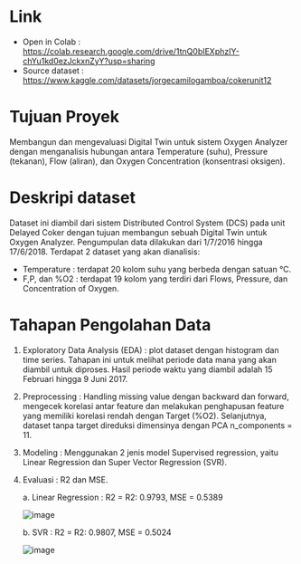 # Link 
   * Open in Colab : https://colab.research.google.com/drive/1tnQ0bIEXphzIY-chYu1kd0ezJckxnZyY?usp=sharing
   * Source dataset : https://www.kaggle.com/datasets/jorgecamilogamboa/cokerunit12


# **Tujuan Proyek**  
Membangun dan mengevaluasi Digital Twin untuk sistem Oxygen Analyzer dengan menganalisis hubungan antara Temperature (suhu), Pressure (tekanan), Flow (aliran), dan Oxygen Concentration (konsentrasi oksigen).

# **Deskripi dataset**  
Dataset ini diambil dari sistem Distributed Control System (DCS) pada unit Delayed Coker dengan tujuan membangun sebuah Digital Twin untuk Oxygen Analyzer. Pengumpulan data dilakukan dari 1/7/2016 hingga 17/6/2018.
Terdapat 2 dataset yang akan dianalisis:
 * Temperature : terdapat 20 kolom suhu yang berbeda dengan satuan °C.
 * F,P, dan %O2 : terdapat 19 kolom yang terdiri dari Flows, Pressure, dan Concentration of Oxygen.

# **Tahapan Pengolahan Data**
1. Exploratory Data Analysis (EDA) : plot dataset dengan histogram dan time series. Tahapan ini untuk melihat periode data mana yang akan diambil untuk diproses. Hasil periode waktu yang diambil adalah 15 Februari hingga 9 Juni 2017.
2. Preprocessing : Handling missing value dengan backward dan forward, mengecek korelasi antar feature dan melakukan penghapusan feature yang memiliki korelasi rendah dengan Target (%O2). Selanjutnya, dataset tanpa target direduksi dimensinya dengan PCA n_components = 11.
3. Modeling : Menggunakan 2 jenis model Supervised regression, yaitu Linear Regression dan Super Vector Regression (SVR).
4. Evaluasi : R2 dan MSE.
   
   a. Linear Regression : R2 = R2: 0.9793, MSE = 0.5389
   
      ![image](https://github.com/user-attachments/assets/a6419f38-105a-4496-968d-a5d0800ac3d9)

   b. SVR : R2 = R2: 0.9807, MSE = 0.5024
   
      ![image](https://github.com/user-attachments/assets/b84fe65b-f368-4431-9512-e7e56576414d)


